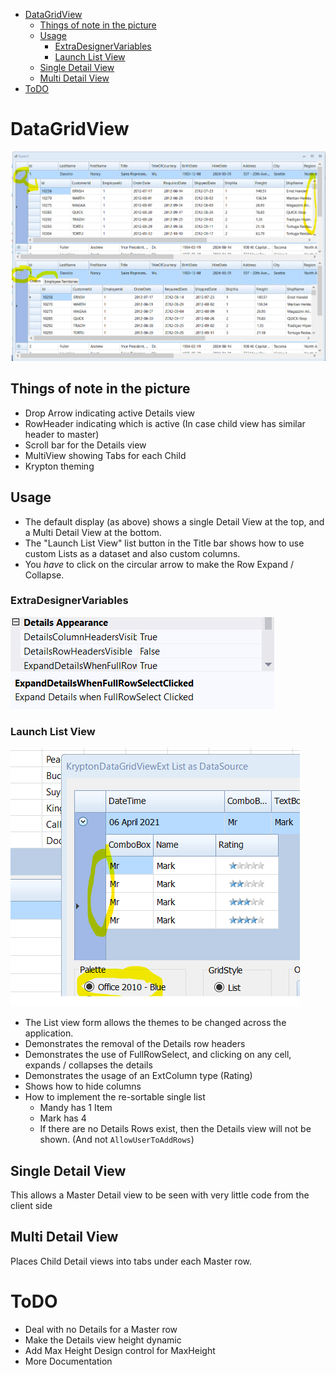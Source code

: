 ﻿<!-- Start Document Outline -->

* [DataGridView](#datagridview)
	* [Things of note in the picture](#things-of-note-in-the-picture)
	* [Usage](#usage)
		* [ExtraDesignerVariables](#extradesignervariables)
		* [Launch List View](#launch-list-view)
	* [Single Detail View](#single-detail-view)
	* [Multi Detail View](#multi-detail-view)
* [ToDO](#todo)

<!-- End Document Outline -->

# DataGridView
![](SingleAndMultiDetailViews.png)

## Things of note in the picture
- Drop Arrow indicating active Details view
- RowHeader indicating which is active (In case child view has similar header to master)
- Scroll bar for the Details view
- MultiView showing Tabs for each Child
- Krypton theming

## Usage
- The default display (as above) shows a single Detail View at the top, and a Multi Detail View at the bottom.  
- The "Launch List View" list button in the Title bar shows how to use custom Lists as a dataset and also custom columns.    
- You *have* to click on the circular arrow to make the Row Expand / Collapse.
### ExtraDesignerVariables
![](ExtraDesignerVariables.png)

### Launch List View
![](LaunchListView.png)
- The List view form allows the themes to be changed across the application.
- Demonstrates the removal of the Details row headers
- Demonstrates the use of FullRowSelect, and clicking on any cell, expands / collapses the details
- Demonstrates the usage of an ExtColumn type (Rating)
- Shows how to hide columns 
- How to implement the re-sortable single list
  - Mandy has 1 Item
  - Mark has 4
  - If there are no Details Rows exist, then the Details view will not be shown. (And not `AllowUserToAddRows`)

## Single Detail View
This allows a Master Detail view to be seen with very little code from the client side

## Multi Detail View
Places Child Detail views into tabs under each Master row.

# ToDO
- Deal with no Details for a Master row
- Make the Details view height dynamic
- Add Max Height Design control for MaxHeight
- More Documentation
